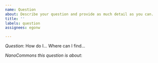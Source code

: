 ```yaml
---
name: Question
about: Describe your question and provide as much detail as you can.
title: ''
labels: question
assignees: egonw

---
```


*Question*:
How do I...
Where can I find...

*NanoCommons this question is about*:
